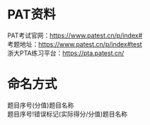 # PAT资料  
PAT考试官网：https://www.patest.cn/p/index#  
考题地址：https://www.patest.cn/p/index#test  
浙大PTA练习平台：https://pta.patest.cn/  

# 命名方式  
题目序号(分值)题目名称  
题目序号!错误标记(实际得分/分值)题目名称  
